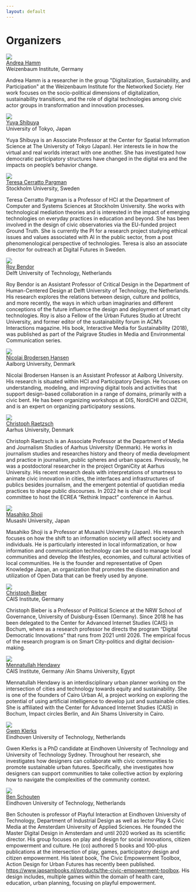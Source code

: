 ```yaml
---
layout: default
---
```


# Organizers

<div class="row">
  <div class="column">
    <img src="files/profile_photos/andreahamm.jpg" class="profile-photo">
    <div class="profile-text">
        <a href="https://www.weizenbaum-institut.de/portrait/p/andrea-hamm/#page=1&sort=date">Andrea Hamm</a><br>Weizenbaum Institute, Germany
    </div>
    <div class="profile-detail-text">
    <p>
    Andrea Hamm is a researcher in the group "Digitalization, Sustainability, and Participation" at the Weizenbaum Institute for the Networked Society. Her work focuses on the socio-political dimensions of digitalization, sustainability transitions, and the role of digital technologies among civic actor groups in transformation and innovation processes.
    </p>
    </div>
  </div>
  <div class="column">
    <img src="files/profile_photos/yuyashibuya.jpeg" class="profile-photo">
    <div class="profile-text">
        <a href="https://www.yuyashibuya.com/">Yuya Shibuya</a><br>University of Tokyo, Japan
    </div>
    <div class="profile-detail-text">
    <p>
    Yuya Shibuya is an Associate Professor at the Center for Spatial Information Science at The University of Tokyo (Japan). Her interests lie in how the virtual and real worlds interact with one another. She has investigated how democratic participatory structures have changed in the digital era and the impacts on people’s behavior change.
    </p>
    </div>
  </div>
  <div class="column">
    <img src="files/profile_photos/Tessy.jpg" class="profile-photo">
    <div class="profile-text">
        <a href="https://www.su.se/profiles/tcerr-1.182306">Teresa Cerratto Pargman</a><br>Stockholm University, Sweden
    </div>
    <div class="profile-detail-text">
    <p>
    Teresa Cerratto Pargman is a Professor of HCI at the Department of Computer and Systems Sciences at Stockholm University. She works with technological mediation theories and is interested in the impact of emerging technologies on everyday practices in education and beyond. She has been involved in the design of civic observatories via the EU-funded project Ground Truth. She is currently the PI for a research project studying ethical issues and values associated with AI in the public sector, from a post phenomenological perspective of technologies. Teresa is also an associate director for outreach at Digital Futures in Sweden.
    </p>
    </div>
   </div>
</div>
<div class="row">
  <div class="column">
    <img src="files/profile_photos/avatar2.jpeg" class="profile-photo">
        <div class="profile-text">
            <a href="">Roy Bendor</a><br>Delft University of Technology, Netherlands
        </div>
        <div class="profile-detail-text">
        <p>
        Roy Bendor is an Assistant Professor of Critical Design in the Department of Human-Centered Design at Delft University of Technology, the Netherlands. His research explores the relations between design, culture and politics, and more recently, the ways in which urban imaginaries and different conceptions of the future influence the design and deployment of smart city technologies. Roy is also a Fellow of the Urban Futures Studio at Utrecht University, and former editor of the sustainability forum in ACM’s Interactions magazine. His book, Interactive Media for Sustainability (2018), was published as part of the Palgrave Studies in Media and Environmental Communication series.
        </p>
        </div>
  </div>
  <div class="column">
    <img src="files/profile_photos/avatar3.jpeg" class="profile-photo">
        <div class="profile-text">
            <a href="">Nicolai Brodersen Hansen</a><br>Aalborg University, Denmark
        </div>
        <div class="profile-detail-text">
        <p>
        Nicolai Brodersen Hansen is an Assistant Professor at Aalborg University. His research is situated within HCI and Participatory Design. He focuses on understanding, modeling, and improving digital tools and activities that support design-based collaboration in a range of domains, primarily with a civic bent. He has been organizing workshops at DIS, NordiCHI and OZCHI, and is an expert on organizing participatory sessions.
        </p>
      </div>
    </div>
  <div class="column">
    <img src="files/profile_photos/ChristophRaetzsch.jpg" class="profile-photo">
        <div class="profile-text">
            <a href="https://pure.au.dk/portal/en/persons/christoph-raetzsch(91eb24de-3d92-4846-9216-1c7aee8c2ff2).html">Christoph Raetzsch</a><br>Aarhus University, Denmark
        </div>
        <div class="profile-detail-text">
        <p>
        Christoph Raetzsch is an Associate Professor at the Department of Media and Journalism Studies of Aarhus University (Denmark). He works in journalism studies and researches history and theory of media development and practice in journalism, public spheres and urban spaces. Previously, he was a postdoctoral researcher in the project OrganiCity at Aarhus University. His recent research deals with interpretations of smartness to animate civic innovation in cities, the interfaces and infrastructures of publics besides journalism, and the emergent potential of quotidian media practices to shape public discourses. In 2022 he is chair of the local committee to host the ECREA “Rethink Impact” conference in Aarhus.
        </p>
        </div>
    </div>
</div>
<div class="row">
  <div class="column">
    <img src="files/profile_photos/MasahikoShoji.jpg" class="profile-photo">
        <div class="profile-text">
            <a href="https://www.glocom.ac.jp/en/researcher/116">Masahiko Shoji</a><br>Musashi University, Japan
        </div>
        <div class="profile-detail-text">
        <p>
        Masahiko Shoji is a Professor at Musashi University (Japan). His research focuses on how the shift to an information society will affect society and individuals. He is particularly interested in local informatization, or how information and communication technology can be used to manage local communities and develop the lifestyles, economies, and cultural activities of local communities. He is the founder and representative of Open Knowledge Japan, an organization that promotes the dissemination and utilization of Open Data that can be freely used by anyone.
        </p>
        </div>
    </div>
  <div class="column">
    <img src="files/profile_photos/ChristophBieber.jpg" class="profile-photo">
        <div class="profile-text">
            <a href="https://www.cais-research.de/team/christoph-bieber/">Christoph Bieber</a><br>CAIS Institute, Germany
        </div>
        <div class="profile-detail-text">
        <p>
        Christoph Bieber is a Professor of Political Science at the NRW School of Governance, University of Duisburg-Essen (Germany). Since 2018 he has been delegated to the Center for Advanced Internet Studies (CAIS) in Bochum, where as a research professor he directs the program “Digital Democratic Innovations” that runs from 2021 until 2026. The empirical focus of the research program is on Smart City-politics and digital decision-making.
        </p>
      </div>
    </div>
  <div class="column">
    <img src="files/profile_photos/avatar7.jpeg" class="profile-photo">
        <div class="profile-text">
            <a href="">Mennatullah Hendawy</a><br>CAIS Institute, Germany /Ain Shams University, Egypt
        </div>
        <div class="profile-detail-text">
        <p>
        Mennatullah Hendawy is an interdisciplinary urban planner working on the intersection of cities and technology towards equity and sustainability. She is one of the founders of Cairo Urban AI, a project working on exploring the potential of using artificial intelligence to develop just and sustainable cities. She is affiliated with the Center for Advanced Internet Studies (CAIS) in Bochum, Impact circles Berlin, and Ain Shams University in Cairo.
        </p>
        </div>
    </div>
</div>
<div class="row">
  <div class="column">
    <img src="files/profile_photos/avatar8.jpeg" class="profile-photo">
        <div class="profile-text">
            <a href="">Gwen Klerks</a><br>Eindhoven University of Technology, Netherlands
        </div>
        <div class="profile-detail-text">
        <p>
          Gwen Klerks is a PhD candidate at Eindhoven University of Technology and University of Technology Sydney. Throughout her research, she investigates how designers can collaborate with civic communities to promote sustainable urban futures. Specifically, she investigates how designers can support communities to take collective action by exploring how to navigate the complexities of the community context.
        </p>
        </div>
    </div>
  <div class="column">
    <img src="files/profile_photos/BenSchouten.jpg" class="profile-photo">
        <div class="profile-text">
            <a href="https://www.tue.nl/en/research/researchers/ben-schouten/">Ben Schouten</a><br>Eindhoven University of Technology, Netherlands
        </div>
        <div class="profile-detail-text">
        <p>
          Ben Schouten is professor of Playful Interaction at Eindhoven University of Technology, Department of Industrial Design as well as lector Play & Civic Media at the Amsterdam University of Applied Sciences. He founded the Master Digital Design in Amsterdam and until 2020 worked as its scientific director. His group focuses on play and design for social innovations, citizen empowerment and culture. He (co) authored 5 books and 100-plus publications at the intersection of play, games, participatory design and citizen empowerment. His latest book, The Civic Empowerment Toolbox, Action Design for Urban Futures has recently been published. <a href="https://www.japsambooks.nl/products/the-civic-empowerment-toolbox">https://www.japsambooks.nl/products/the-civic-empowerment-toolbox</a>. His design includes, multiple games within the domain of health care, education, urban planning, focusing on playful empowerment.
        </p>
        </div>
    </div>
</div>
